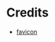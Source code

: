 # Credits

* [favicon](http://www.iconarchive.com/show/blue-bits-icons-by-icojam/pen-write-icon.html)
